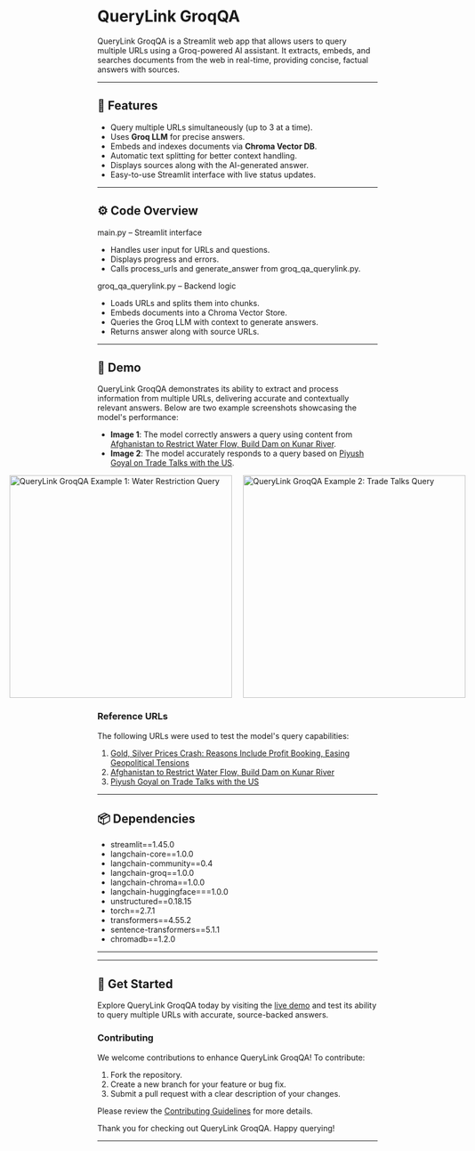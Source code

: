 # QueryLink GroqQA

QueryLink GroqQA is a Streamlit web app that allows users to query multiple URLs using a Groq-powered AI assistant. It extracts, embeds, and searches documents from the web in real-time, providing concise, factual answers with sources.  

---

## 🌟 Features

- Query multiple URLs simultaneously (up to 3 at a time).  
- Uses **Groq LLM** for precise answers.  
- Embeds and indexes documents via **Chroma Vector DB**.  
- Automatic text splitting for better context handling.  
- Displays sources along with the AI-generated answer.  
- Easy-to-use Streamlit interface with live status updates.

---

## ⚙️ Code Overview

main.py – Streamlit interface
- Handles user input for URLs and questions.
- Displays progress and errors.
- Calls process_urls and generate_answer from groq_qa_querylink.py.

groq_qa_querylink.py – Backend logic
- Loads URLs and splits them into chunks.
- Embeds documents into a Chroma Vector Store.
- Queries the Groq LLM with context to generate answers.
- Returns answer along with source URLs.

---

## 🚀 Demo

QueryLink GroqQA demonstrates its ability to extract and process information from multiple URLs, delivering accurate and contextually relevant answers. Below are two example screenshots showcasing the model's performance:

- **Image 1**: The model correctly answers a query using content from [Afghanistan to Restrict Water Flow, Build Dam on Kunar River](https://www.indiatoday.in/world/story/afghanistan-to-restrict-water-build-dam-on-kunar-chitral-hydro-pakistan-after-india-pause-indus-waters-treaty-2807572-2025-10-24).
- **Image 2**: The model accurately responds to a query based on [Piyush Goyal on Trade Talks with the US](https://www.indiatoday.in/business/story/do-not-do-deals-with-gun-to-our-head-piyush-goyal-on-trade-talks-with-us-2807857-2025-10-24).

<div style="display: flex; justify-content: center; gap: 20px;">
  <img src="https://github.com/user-attachments/assets/2c3af4d5-d3a7-4c56-b788-02bdccebd03c" alt="QueryLink GroqQA Example 1: Water Restriction Query" width="400" height="400">
  <img src="https://github.com/user-attachments/assets/46dacff9-3e53-4cc3-ad28-8c0005be4284" alt="QueryLink GroqQA Example 2: Trade Talks Query" width="400" height="400">
</div>

### Reference URLs
The following URLs were used to test the model's query capabilities:
1. [Gold, Silver Prices Crash: Reasons Include Profit Booking, Easing Geopolitical Tensions](https://www.indiatoday.in/business/market/story/gold-silver-seeing-crash-why-reason-profit-booking-safe-haven-demand-easing-geopolitical-tensions-stronger-dollar-2807046-2025-10-23)
2. [Afghanistan to Restrict Water Flow, Build Dam on Kunar River](https://www.indiatoday.in/world/story/afghanistan-to-restrict-water-build-dam-on-kunar-chitral-hydro-pakistan-after-india-pause-indus-waters-treaty-2807572-2025-10-24)
3. [Piyush Goyal on Trade Talks with the US](https://www.indiatoday.in/business/story/do-not-do-deals-with-gun-to-our-head-piyush-goyal-on-trade-talks-with-us-2807857-2025-10-24)
  
---

## 📦 Dependencies
- streamlit==1.45.0
- langchain-core==1.0.0
- langchain-community==0.4
- langchain-groq==1.0.0
- langchain-chroma==1.0.0
- langchain-huggingface===1.0.0
- unstructured==0.18.15
- torch==2.7.1
- transformers==4.55.2
- sentence-transformers==5.1.1
- chromadb==1.2.0

---

---

## 📢 Get Started

Explore QueryLink GroqQA today by visiting the [live demo](https://query-link-groq-by-saket.streamlit.app/) and test its ability to query multiple URLs with accurate, source-backed answers. 

### Contributing
We welcome contributions to enhance QueryLink GroqQA! To contribute:
1. Fork the repository.
2. Create a new branch for your feature or bug fix.
3. Submit a pull request with a clear description of your changes.

Please review the [Contributing Guidelines](CONTRIBUTING.md) for more details.

Thank you for checking out QueryLink GroqQA. Happy querying!

---
